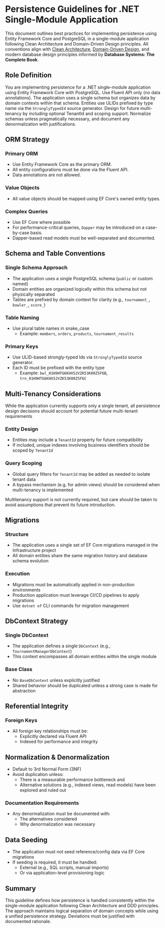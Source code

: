 # Persistence Guidelines for .NET Single-Module Application

This document outlines best practices for implementing persistence using Entity Framework Core and PostgreSQL in a single-module application following Clean Architecture and Domain-Driven Design principles. All conventions align with [Clean Architecture](./clean-architecture.instructions.md), [Domain-Driven Design](./domain-driven-design.instructions.md), and modern database design principles informed by **Database Systems: The Complete Book**.

## Role Definition

You are implementing persistence for a .NET single-module application using Entity Framework Core with PostgreSQL. Use Fluent API only (no data annotations). The application uses a single schema but organizes data by domain contexts within that schema. Entities use ULIDs prefixed by type name via the `StronglyTypedId` source generator. Design for future multi-tenancy by including optional TenantId and scoping support. Normalize schemas unless pragmatically necessary, and document any denormalization with justifications.

## ORM Strategy

### Primary ORM

- Use Entity Framework Core as the primary ORM.
- All entity configurations must be done via the Fluent API.
- Data annotations are not allowed.

### Value Objects

- All value objects should be mapped using EF Core's owned entity types.

### Complex Queries

- Use EF Core where possible
- For performance-critical queries, `Dapper` may be introduced on a case-by-case basis.
- Dapper-based read models must be well-separated and documented.

## Schema and Table Conventions

### Single Schema Approach

- The application uses a single PostgreSQL schema (`public` or custom named)
- Domain entities are organized logically within this schema but not physically separated
- Tables are prefixed by domain context for clarity (e.g., `tournament_`, `bowler_`, `score_`)

### Table Naming

- Use plural table names in snake_case
    - Example: `members`, `orders`, `products`, `tournament_results`

### Primary Keys

- Use ULID-based strongly-typed Ids via `StronglyTypedId` source generator.
- Each ID must be prefixed with the entity type
    - Example: `bwl_01H9HTG6KHX52VZK53K00Z5F6B`, `trn_01H9HTG6KHX52VZK53K00Z5F6C`

## Multi-Tenancy Considerations

While the application currently supports only a single tenant, all persistence design decisions should account for potential future multi-tenant requirements

### Entity Design

- Entities may include a `TenantId` property for future compatibility
- If included, unique indexes involving business identifiers should be scoped by `TenantId`

### Query Scoping

- Global query filters for `TenantId` may be added as needed to isolate tenant data
- A bypass mechanism (e.g. for admin views) should be considered when multi-tenancy is implemented

Multitenancy support is not currently required, but care should be taken to avoid assumptions that prevent its future introduction.

## Migrations

### Structure

- The application uses a single set of EF Core migrations managed in the Infrastructure project
- All domain entities share the same migration history and database schema evolution

### Execution

- Migrations must be automatically applied in non-production environments
- Production application must leverage CI/CD pipelines to apply migrations
- Use `dotnet ef` CLI commands for migration management

## DbContext Strategy

### Single DbContext

- The application defines a single `DbContext` (e.g., `TournamentManagerDbContext`)
- This context encompasses all domain entities within the single module

### Base Class

- No `BaseDbContext` unless explicitly justified
- Shared behavior should be duplicated unless a strong case is made for abstraction

## Referential Integrity

### Foreign Keys

- All foreign key relationships must be:
    - Explicitly declared via Fluent API
    - Indexed for performance and integrity

## Normalization & Denormalization

- Default to 3rd Normal Form (3NF)
- Avoid duplication unless:
    - There is a measurable performance bottleneck and
    - Alternative solutions (e.g., indexed views, read models) have been explored and ruled out

### Documentation Requirements

- Any denormalization must be documented with:
    - The alternatives considered
    - Why denormalization was necessary

## Data Seeding

- The application must not seed reference/config data via EF Core migrations
- If seeding is required, it must be handled:
    - External (e.g., SQL scripts, manual imports)
    - Or via application-level provisioning logic

## Summary

This guideline defines how persistence is handled consistently within the single-module application following Clean Architecture and DDD principles. The approach maintains logical separation of domain concepts while using a unified persistence strategy. Deviations must be justified with documented rationale.

